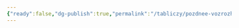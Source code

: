 ```yaml
---
{"ready":false,"dg-publish":true,"permalink":"/tabliczy/pozdnee-vozrozhdenie/voznesenie-hrista/","dgPassFrontmatter":true}
---
```



